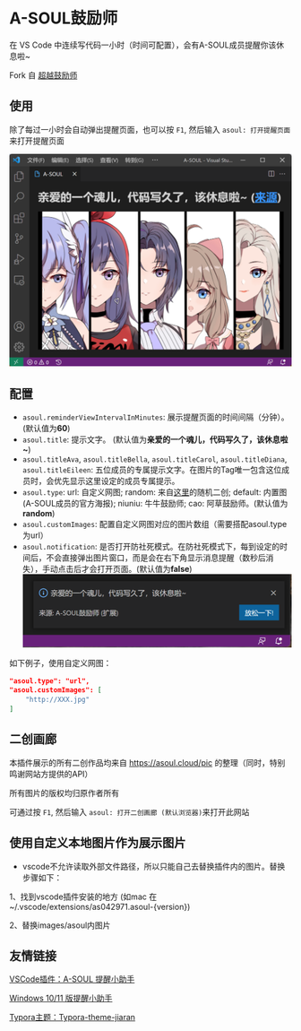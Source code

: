 # A-SOUL鼓励师

在 VS Code 中连续写代码一小时（时间可配置），会有A-SOUL成员提醒你该休息啦~

Fork 自 [超越鼓励师](https://github.com/formulahendry/vscode-ycy)

## 使用

除了每过一小时会自动弹出提醒页面，也可以按 `F1`, 然后输入 `asoul: 打开提醒页面`来打开提醒页面

![usage](images/usage.png)

## 配置

* `asoul.reminderViewIntervalInMinutes`: 展示提醒页面的时间间隔（分钟）。(默认值为**60**)
* `asoul.title`: 提示文字。 (默认值为**亲爱的一个魂儿，代码写久了，该休息啦~**)
* `asoul.titleAva`, `asoul.titleBella`, `asoul.titleCarol`, `asoul.titleDiana`, `asoul.titleEileen`: 五位成员的专属提示文字。在图片的Tag唯一包含这位成员时，会优先显示这里设定的成员专属提示。
* `asoul.type`: url: 自定义网图; random: 来自[这里](https://asoul.cloud/pic)的随机二创; default: 内置图(A-SOUL成员的官方海报); niuniu: 牛牛鼓励师; cao: 阿草鼓励师。(默认值为**random**)
* `asoul.customImages`: 配置自定义网图对应的图片数组（需要搭配asoul.type为url）
* `asoul.notification`: 是否打开防社死模式。在防社死模式下，每到设定的时间后，不会直接弹出图片窗口，而是会在右下角显示消息提醒（数秒后消失），手动点击后才会打开页面。(默认值为**false**)
![usage](images/notification.png)

如下例子，使用自定义网图：

```json
"asoul.type": "url",
"asoul.customImages": [
    "http://XXX.jpg"
]
```

## 二创画廊

本插件展示的所有二创作品均来自 <https://asoul.cloud/pic> 的整理（同时，特别鸣谢网站方提供的API）

所有图片的版权均归原作者所有

可通过按 `F1`, 然后输入 `asoul: 打开二创画廊 (默认浏览器)`来打开此网站

## 使用自定义本地图片作为展示图片

* vscode不允许读取外部文件路径，所以只能自己去替换插件内的图片。替换步骤如下：

1、找到vscode插件安装的地方 (如mac 在~/.vscode/extensions/as042971.asoul-{version})

2、替换images/asoul内图片

## 友情链接

[VSCode插件：A-SOUL 提醒小助手](https://marketplace.visualstudio.com/items?itemName=JiangYan.asoul-notifications&ssr=false#overview)

[Windows 10/11 版提醒小助手](https://github.com/skykeyjoker/A-Soul-Notification)

[Typora主题：Typora-theme-jiaran](https://github.com/q19980722/Typora-theme-jiaran)
